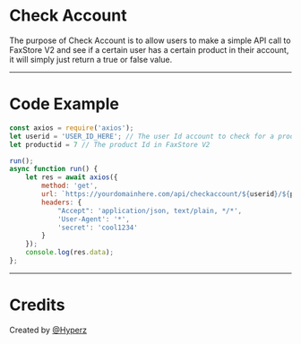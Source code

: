 # Check Account
The purpose of Check Account is to allow users to make a simple API call to FaxStore V2 and see if a certain user has a certain product in their account, it will simply just return a true or false value.

---

# Code Example
```javascript
const axios = require('axios');
let userid = 'USER_ID_HERE'; // The user Id account to check for a product
let productid = 7 // The product Id in FaxStore V2

run();
async function run() {
    let res = await axios({
        method: 'get',
        url: `https://yourdomainhere.com/api/checkaccount/${userid}/${productid}`,
        headers: {
            "Accept": 'application/json, text/plain, */*',
            'User-Agent': '*',
            'secret': 'cool1234'
        }
    });
    console.log(res.data);
};
```

---

# Credits
Created by [@Hyperz](https://store.hyperz.net)